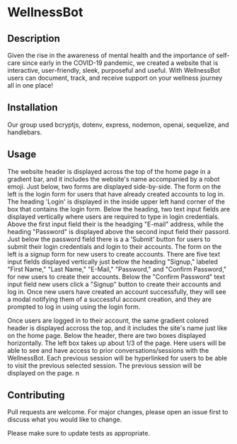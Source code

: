 # WellnessBot

## Description
Given the rise in the awareness of mental health and the importance of self-care since early in the COVID-19 pandemic, we created a website that is interactive, user-friendly, sleek, purposeful and useful. With WellnessBot users can document, track, and receive support on your wellness journey all in one place!

## Installation

Our group used bcryptjs, dotenv, express, nodemon, openai, sequelize, and handlebars.

## Usage

The website header is displayed across the top of the home page in a gradient bar, and it includes the website's name accompanied by a robot emoji. Just below, two forms are displayed side-by-side. The form on the left is the login form for users that have already created accounts to log in. The heading 'Login' is displayed in the inside upper left hand corner of the box that contains the login form. Below the heading, two text input fields are displayed vertically where users are required to type in login credentials. Above the first input field their is the headging "E-mail" address, while the heading "Password" is displayed above the second input field their passord. Just below the password field there is a a 'Submit' button for users to submit their login credentials and login to their accounts. 
The form on the left is a signup form for new users to create accounts. There are five text input fields displayed vertically just below the heading "Signup," labeled "First Name," "Last Name," "E-Mail," "Password," and "Confirm Password," for new users to create their accounts. Below the "Confirm Password" text input field new users click a "Signup" button to create their accounts and log in. Once new users have created an account successfully, they will see a modal notifying them of a successful account creation, and they are prompted to log in using using the login form.

Once users are logged in to their account, the same gradient colored header is displayed accross the top, and it includes the site's name just like on the home page. Below the header, there are two boxes displayed horizontally. The left box takes up about 1/3 of the page. Here users will be able to see and have access to prior conversations/sessions with the WellnessBot. Each previous session will be hyperlinked for users to be able to visit the previous selected session. The previous session will be displayed on the page. n 

## Contributing

Pull requests are welcome. For major changes, please open an issue first
to discuss what you would like to change.

Please make sure to update tests as appropriate.
